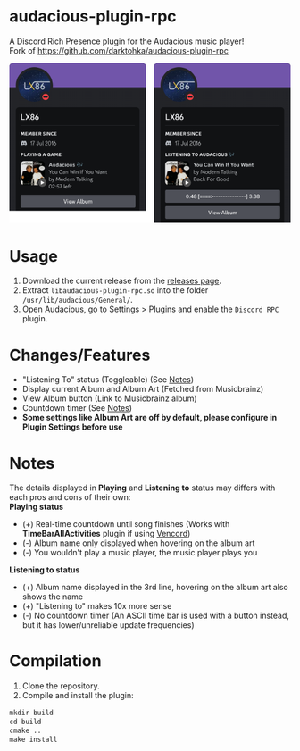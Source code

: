 # audacious-plugin-rpc
A Discord Rich Presence plugin for the Audacious music player!  
Fork of https://github.com/darktohka/audacious-plugin-rpc

![Preview](./assets/preview.png)

# Usage
1. Download the current release from the [releases page](https://github.com/Kenny-Hui/audacious-plugin-rpc/releases).
2. Extract `libaudacious-plugin-rpc.so` into the folder `/usr/lib/audacious/General/`.
3. Open Audacious, go to Settings > Plugins and enable the `Discord RPC` plugin.

# Changes/Features
- "Listening To" status (Toggleable) (See [Notes](#notes))
- Display current Album and Album Art (Fetched from Musicbrainz)
- View Album button (Link to Musicbrainz album)
- Countdown timer (See [Notes](#notes))
- **Some settings like Album Art are off by default, please configure in Plugin Settings before use**

# Notes
The details displayed in **Playing** and **Listening to** status may differs with each pros and cons of their own:  
**Playing status**
- (+) Real-time countdown until song finishes (Works with __TimeBarAllActivities__ plugin if using [Vencord](https://github.com/Vendicated/Vencord))
- (-) Album name only displayed when hovering on the album art
- (-) You wouldn't play a music player, the music player plays you

**Listening to status**
- (+) Album name displayed in the 3rd line, hovering on the album art also shows the name
- (+) "Listening to" makes 10x more sense
- (-) No countdown timer (An ASCII time bar is used with a button instead, but it has lower/unreliable update frequencies)

# Compilation
1. Clone the repository.
2. Compile and install the plugin:
```
mkdir build
cd build
cmake ..
make install
```

